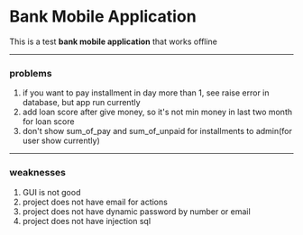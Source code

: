# Bank Mobile Application

This is a test **bank mobile application** that works offline

---
### problems

1. if you want to pay installment in day more than 1, see raise error in database, but app run currently
2. add loan score after give money, so it's not min money in last two month for loan score
3. don't show sum_of_pay and sum_of_unpaid for installments to admin(for user show currently)

---
### weaknesses

1. GUI is not good
2. project does not have email for actions
3. project does not have dynamic password by number or email
4. project does not have injection sql
